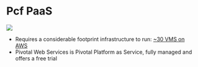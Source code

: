 # Pcf PaaS

![](../.gitbook/assets/pcf-architecture.png)

* Requires a considerable footprint infrastructure to run: [~30 VMS on AWS](https://docs.pivotal.io/platform/2-8/customizing/aws.html)
* Pivotal Web Services is Pivotal Platform as Service, fully managed and offers a free trial


